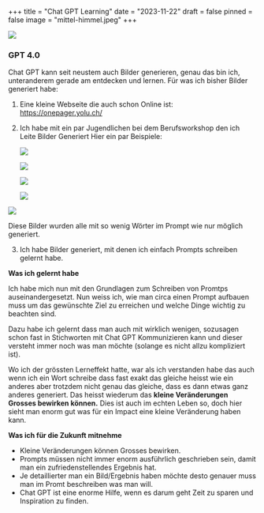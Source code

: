 +++
title = "Chat GPT Learning"
date = "2023-11-22"
draft = false
pinned = false
image = "mittel-himmel.jpeg"
+++


![](mittel-himmel.jpeg)



### **GPT 4.0**

Chat GPT kann seit neustem auch Bilder generieren, genau das bin ich, unteranderem gerade am entdecken und lernen. Für was ich bisher Bilder generiert habe:

1. Eine kleine Webseite die auch schon Online ist: <https://onepager.yolu.ch/>
2. Ich habe mit ein par Jugendlichen bei dem Berufsworkshop den ich Leite Bilder Generiert Hier ein par Beispiele:

   ![](mittel-panda.jpeg)

   ![](mittel-meteorit-der-auf-der-erde-einschla-gt.jpeg)

   ![](mittel-ba-r-der-handstand-macht.jpeg)

   ![](mittel-ameise-mit-elefant.jpeg)

![](gross-blitze-der-im-meer-einschlo-gt.jpeg)

Diese Bilder wurden alle mit so wenig Wörter im Prompt wie nur möglich generiert.

   3. Ich habe Bilder generiert, mit denen ich einfach Prompts schreiben gelernt habe.



**Was ich gelernt habe**

Ich habe mich nun mit den Grundlagen zum Schreiben von Promtps auseinandergesetzt. Nun weiss ich, wie man circa einen Prompt aufbauen muss um das gewünschte Ziel zu erreichen und welche Dinge wichtig zu beachten sind.

Dazu habe ich gelernt dass man auch mit wirklich wenigen, sozusagen schon fast in Stichworten mit Chat GPT Kommunizieren kann und dieser versteht immer noch was man möchte (solange es nicht allzu kompliziert ist).

Wo ich der grössten Lerneffekt hatte, war als ich verstanden habe das auch wenn ich ein Wort schreibe dass fast exakt das gleiche heisst wie ein anderes aber trotzdem nicht genau das gleiche, dass es dann etwas ganz anderes generiert. Das heisst wiederum das **kleine Veränderungen Grosses bewirken können.** Dies ist auch im echten Leben so, doch hier sieht man enorm gut was für ein Impact eine kleine Veränderung haben kann.

**Was ich für die Zukunft mitnehme**

* Kleine Veränderungen können Grosses bewirken.
* Prompts müssen nicht immer enorm ausführlich geschrieben sein, damit man ein zufriedenstellendes Ergebnis hat.
* Je detaillierter man ein Bild/Ergebnis haben möchte desto genauer muss man im Promt beschreiben was man will.
* Chat GPT ist eine enorme Hilfe, wenn es darum geht Zeit zu sparen und Inspiration zu finden.